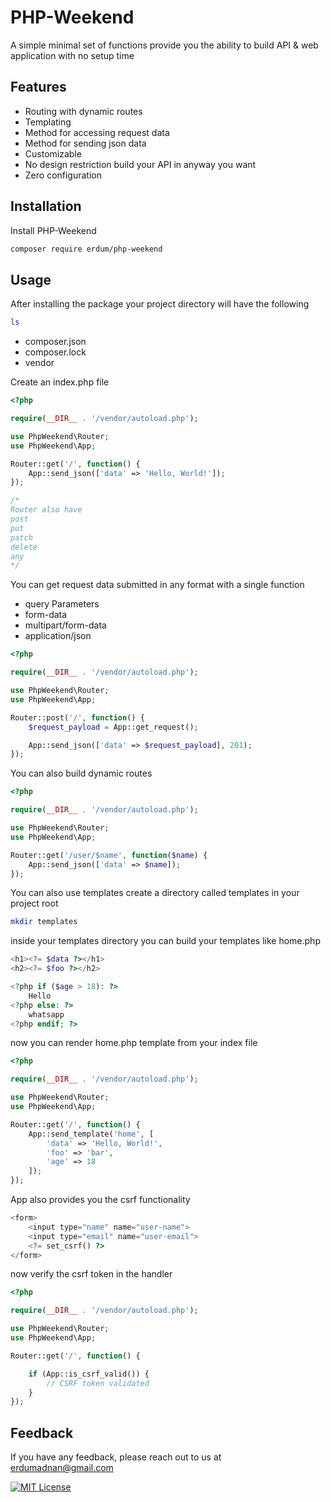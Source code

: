
# PHP-Weekend

A simple minimal set of functions provide you the ability to build API & web application with no setup time



## Features

- Routing with dynamic routes
- Templating
- Method for accessing request data
- Method for sending json data
- Customizable
- No design restriction build your API in anyway you want
- Zero configuration


## Installation

Install PHP-Weekend

```bash
composer require erdum/php-weekend
```
    
## Usage

After installing the package your project directory will have the following

```bash
ls
```
- composer.json
- composer.lock
- vendor

Create an index.php file

```php
<?php

require(__DIR__ . '/vendor/autoload.php');

use PhpWeekend\Router;
use PhpWeekend\App;

Router::get('/', function() {
    App::send_json(['data' => 'Hello, World!']);
});

/*
Router also have
post
put
patch
delete
any
*/
```

You can get request data submitted in any format with a single function
- query Parameters
- form-data
- multipart/form-data
- application/json

```php
<?php

require(__DIR__ . '/vendor/autoload.php');

use PhpWeekend\Router;
use PhpWeekend\App;

Router::post('/', function() {
    $request_payload = App::get_request();

    App::send_json(['data' => $request_payload], 201);
});
```

You can also build dynamic routes
```php
<?php

require(__DIR__ . '/vendor/autoload.php');

use PhpWeekend\Router;
use PhpWeekend\App;

Router::get('/user/$name', function($name) {
    App::send_json(['data' => $name]);
});
```

You can also use templates create a directory called templates in your project root

```bash
mkdir templates
```
inside your templates directory you can build your templates like home.php

```php
<h1><?= $data ?></h1>
<h2><?= $foo ?></h2>

<?php if ($age > 18): ?>
    Hello
<?php else: ?>
    whatsapp
<?php endif; ?>
```

now you can render home.php template from your index file

```php
<?php

require(__DIR__ . '/vendor/autoload.php');

use PhpWeekend\Router;
use PhpWeekend\App;

Router::get('/', function() {
    App::send_template('home', [
        'data' => 'Hello, World!',
        'foo' => 'bar',
        'age' => 18
    ]);
});
```

App also provides you the csrf functionality

```php
<form>
    <input type="name" name="user-name">
    <input type="email" name="user-email">
    <?= set_csrf() ?>
</form>
```

now verify the csrf token in the handler
```php
<?php

require(__DIR__ . '/vendor/autoload.php');

use PhpWeekend\Router;
use PhpWeekend\App;

Router::get('/', function() {

    if (App::is_csrf_valid()) {
        // CSRF token validated
    }
});
```
## Feedback

If you have any feedback, please reach out to us at erdumadnan@gmail.com

[![MIT License](https://img.shields.io/badge/License-MIT-green.svg)](https://choosealicense.com/licenses/mit/)

